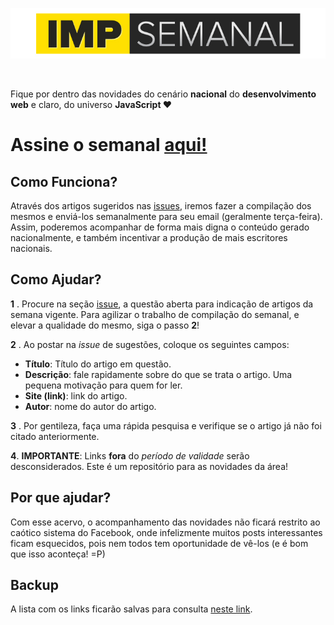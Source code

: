 ![impJS Semanal](img/imp-semanal-gh.jpg "impJS Semanal")

<br>

Fique por dentro das novidades do cenário **nacional** do **desenvolvimento web** e claro, do universo **JavaScript ❤**

# Assine o semanal [aqui!](http://eepurl.com/Ng9LL)

## Como Funciona?

Através dos artigos sugeridos nas [issues](https://github.com/impJS/impJS-semanal/issues), iremos fazer a compilação dos mesmos e enviá-los semanalmente para seu email (geralmente terça-feira). Assim, poderemos acompanhar de forma mais digna o conteúdo gerado nacionalmente, e também incentivar a produção de mais escritores nacionais.

## Como Ajudar?

**1** . Procure na seção [issue](https://github.com/impJS/impJS-semanal/issues), a questão aberta para indicação de artigos da semana vigente. Para agilizar o trabalho de compilação do semanal, e elevar a qualidade do mesmo, siga o passo **2**!

**2** . Ao postar na *issue* de sugestões, coloque os seguintes campos:

* **Título**: Título do artigo em questão.
* **Descrição**: fale rapidamente sobre do que se trata o artigo. Uma pequena motivação para quem for ler.
* **Site (link)**: link do artigo.
* **Autor**: nome do autor do artigo.

**3** . Por gentileza, faça uma rápida pesquisa e verifique se o artigo já não foi citado anteriormente.

**4**. **IMPORTANTE**: Links **fora** do *período de validade* serão desconsiderados. Este é um repositório para as novidades da área!

## Por que ajudar?

Com esse acervo, o acompanhamento das novidades não ficará restrito ao caótico sistema do Facebook, onde infelizmente muitos posts interessantes ficam esquecidos, pois nem todos tem oportunidade de vê-los (e é bom que isso aconteça! =P)

## Backup

A lista com os links ficarão salvas para consulta [neste link](https://github.com/impJS/impSemanal/issues?page=1&state=closed).

